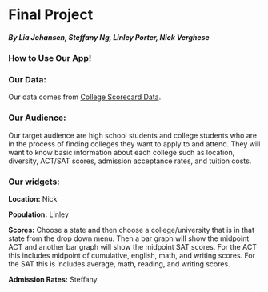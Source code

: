 # Final Project
##### By Lia Johansen, Steffany Ng, Linley Porter, Nick Verghese

### How to Use Our App!
### Our Data:
Our data comes from [College Scorecard Data](https://collegescorecard.ed.gov/data/). 
### Our Audience:
Our target audience are high school students and college students who are in the process of finding colleges they want to apply to and attend. They will want to know basic information about each college such as location, diversity, ACT/SAT scores, admission acceptance rates, and tuition costs.

### Our widgets:
**Location:** Nick

**Population:** Linley

**Scores:** Choose a state and then choose a college/university that is in that state from the drop down menu. Then a bar graph will show the midpoint ACT and another bar graph will show the midpoint SAT scores. For the ACT this includes midpoint of cumulative, english, math, and writing scores. For the SAT this is includes average, math, reading, and writing scores.

**Admission Rates:** Steffany
